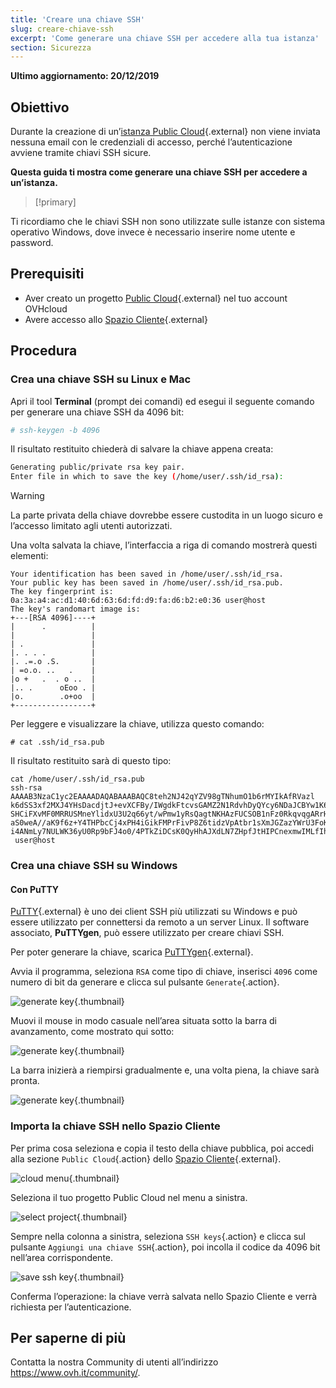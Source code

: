 ```yaml
---
title: 'Creare una chiave SSH'
slug: creare-chiave-ssh
excerpt: 'Come generare una chiave SSH per accedere alla tua istanza'
section: Sicurezza
---
```


**Ultimo aggiornamento: 20/12/2019**

## Obiettivo

Durante la creazione di un’[istanza Public Cloud](https://www.ovh.it/public-cloud/){.external} non viene inviata nessuna email con le credenziali di accesso, perché l’autenticazione avviene tramite chiavi SSH sicure.

**Questa guida ti mostra come generare una chiave SSH per accedere a un’istanza.**

> [!primary]
>
Ti ricordiamo che le chiavi SSH non sono utilizzate sulle istanze con sistema operativo Windows, dove invece è necessario inserire nome utente e password.
>

## Prerequisiti

* Aver creato un progetto [Public Cloud](https://www.ovh.it/public-cloud/){.external} nel tuo account OVHcloud
* Avere accesso allo [Spazio Cliente](https://www.ovh.com/auth/?action=gotomanager){.external}

## Procedura

### Crea una chiave SSH su Linux e Mac

Apri il tool **Terminal** (prompt dei comandi) ed esegui il seguente comando per generare una chiave SSH da 4096 bit:

```sh
# ssh-keygen -b 4096
```

Il risultato restituito chiederà di salvare la chiave appena creata:

```sh
Generating public/private rsa key pair.
Enter file in which to save the key (/home/user/.ssh/id_rsa):
```

> [!warning]
>
> La parte privata della chiave dovrebbe essere custodita in un luogo sicuro e l’accesso limitato agli utenti autorizzati.
> 

Una volta salvata la chiave, l’interfaccia a riga di comando mostrerà questi elementi:

```ssh
Your identification has been saved in /home/user/.ssh/id_rsa.
Your public key has been saved in /home/user/.ssh/id_rsa.pub.
The key fingerprint is:
0a:3a:a4:ac:d1:40:6d:63:6d:fd:d9:fa:d6:b2:e0:36 user@host
The key's randomart image is:
+---[RSA 4096]----+
|      .          |
|                 |
| .               |
|. . . .          |
|. .=.o .S.       |
| =o.o. ..   .    |
|o +   .  . o ..  |
|.. .      oEoo . |
|o.        .o+oo  |
+-----------------+
```

Per leggere e visualizzare la chiave, utilizza questo comando:

```ssh
# cat .ssh/id_rsa.pub
```

Il risultato restituito sarà di questo tipo:

```ssh
cat /home/user/.ssh/id_rsa.pub
ssh-rsa AAAAB3NzaC1yc2EAAAADAQABAAABAQC8teh2NJ42qYZV98gTNhumO1b6rMYIkAfRVazl
k6dSS3xf2MXJ4YHsDacdjtJ+evXCFBy/IWgdkFtcvsGAMZ2N1RdvhDyQYcy6NDaJCBYw1K6Gv5fJ
SHCiFXvMF0MRRUSMneYlidxU3U2q66yt/wPmw1yRsQagtNKHAzFUCSOB1nFz0RkqvqgARrHTY0bd
aS0weA//aK9f6z+Y4THPbcCj4xPH4iGikFMPrFivP8Z6tidzVpAtbr1sXmJGZazYWrU3FoK2a1sF
i4ANmLy7NULWK36yU0Rp9bFJ4o0/4PTkZiDCsK0QyHhAJXdLN7ZHpfJtHIPCnexmwIMLfIhCWhO5
 user@host
```

### Crea una chiave SSH su Windows

#### Con PuTTY

[PuTTY](https://www.chiark.greenend.org.uk/~sgtatham/putty/){.external} è uno dei client SSH più utilizzati su Windows e può essere utilizzato per connettersi da remoto a un server Linux. Il software associato, **PuTTYgen**, può essere utilizzato per creare chiavi SSH.

Per poter generare la chiave, scarica [PuTTYgen](https://the.earth.li/~sgtatham/putty/latest/w64/puttygen.exe){.external}.

Avvia il programma, seleziona `RSA` come tipo di chiave, inserisci `4096` come numero di bit da generare e clicca sul pulsante `Generate`{.action}.

![generate key](images/puttygen-01.png){.thumbnail}

Muovi il mouse in modo casuale nell’area situata sotto la barra di avanzamento, come mostrato qui sotto:

![generate key](images/puttygen-02.gif){.thumbnail}

La barra inizierà a riempirsi gradualmente e, una volta piena, la chiave sarà pronta.

![generate key](images/puttygen-03.png){.thumbnail}

### Importa la chiave SSH nello Spazio Cliente

Per prima cosa seleziona e copia il testo della chiave pubblica, poi accedi alla sezione `Public Cloud`{.action} dello [Spazio Cliente](https://www.ovh.com/auth/?action=gotomanager){.external}.



![cloud menu](images/cloud-menu.png){.thumbnail}

Seleziona il tuo progetto Public Cloud nel menu a sinistra.

![select project](images/select-project.png){.thumbnail}

Sempre nella colonna a sinistra, seleziona `SSH keys`{.action} e clicca sul pulsante `Aggiungi una chiave SSH`{.action}, poi incolla il codice da 4096 bit nell’area corrispondente.

![save ssh key](images/save-key.png){.thumbnail}

Conferma l’operazione: la chiave verrà salvata nello Spazio Cliente e verrà richiesta per l’autenticazione.

## Per saperne di più 

Contatta la nostra Community di utenti all’indirizzo <https://www.ovh.it/community/>.